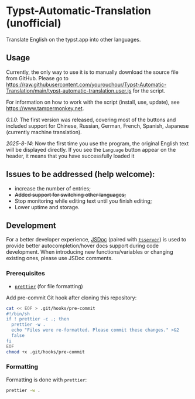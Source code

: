 # Typst-Automatic-Translation (unofficial)

Translate English on the typst.app into other languages.

## Usage

Currently, the only way to use it is to manually download the source file from GitHub. Please go to https://raw.githubusercontent.com/yourouchour/Typst-Automatic-Translation/main/typst-automatic-translation.user.js for the script.

For information on how to work with the script (install, use, update), see https://www.tampermonkey.net.

_0.1.0_: The first version was released, covering most of the buttons and included support for Chinese, Russian, German, French, Spanish, Japanese (currently machine translation).

_2025-8-14_: Now the first time you use the program, the original English text will be displayed directly. If you see the `Language` button appear on the header, it means that you have successfully loaded it

## Issues to be addressed (help welcome):

- increase the number of entries;
- ~~Added support for switching other languages;~~
- Stop monitoring while editing text until you finish editing;
- Lower uptime and storage.

## Development

For a better developer experience, [JSDoc] (paired with [`tsserver`]) is used to provide better autocompletion/hover docs support during code development. When introducing new functions/variables or changing existing ones, please use JSDoc comments.

[JSDoc]: https://jsdoc.app
[`tsserver`]: https://github.com/microsoft/TypeScript/wiki/Standalone-Server-(tsserver)

### Prerequisites

- [`prettier`](https://prettier.io) (for file formatting)

Add pre-commit Git hook after cloning this repository:

```sh
cat << EOF > .git/hooks/pre-commit
#!/bin/sh
if ! prettier -c .; then
  prettier -w .
  echo "Files were re-formatted. Please commit these changes." >&2
  false
fi
EOF
chmod +x .git/hooks/pre-commit
```

### Formatting

Formatting is done with `prettier`:

```sh
prettier -w .
```
